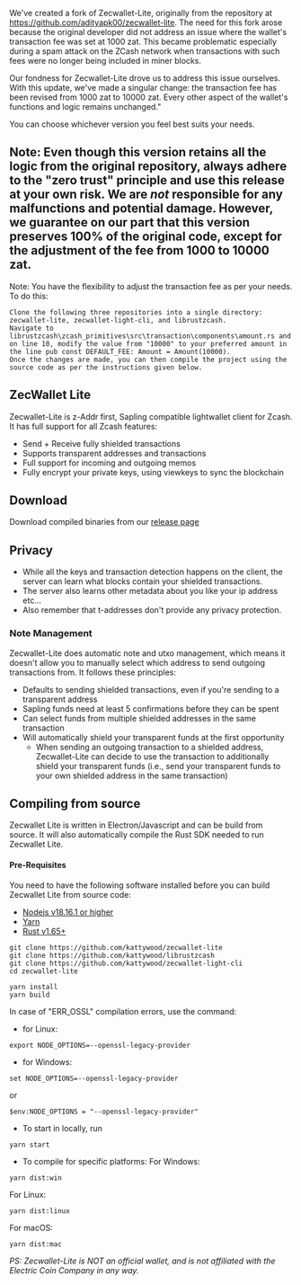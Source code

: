 We've created a fork of Zecwallet-Lite, originally from the repository at https://github.com/adityapk00/zecwallet-lite. The need for this fork arose because the original developer did not address an issue where the wallet's transaction fee was set at 1000 zat. This became problematic especially during a spam attack on the ZCash network when transactions with such fees were no longer being included in miner blocks.

Our fondness for Zecwallet-Lite drove us to address this issue ourselves. With this update, we've made a singular change: the transaction fee has been revised from 1000 zat to 10000 zat. Every other aspect of the wallet's functions and logic remains unchanged."

You can choose whichever version you feel best suits your needs.


## Note: Even though this version retains all the logic from the original repository, always adhere to the "zero trust" principle and use this release at your own risk. We are *not* responsible for any malfunctions and potential damage. However, we guarantee on our part that this version preserves 100% of the original code, except for the adjustment of the fee from 1000 to 10000 zat.

Note: You have the flexibility to adjust the transaction fee as per your needs. To do this:

    Clone the following three repositories into a single directory: zecwallet-lite, zecwallet-light-cli, and librustzcash.
    Navigate to librustzcash\zcash_primitives\src\transaction\components\amount.rs and on line 10, modify the value from "10000" to your preferred amount in the line pub const DEFAULT_FEE: Amount = Amount(10000).
    Once the changes are made, you can then compile the project using the source code as per the instructions given below.
	
## ZecWallet Lite
Zecwallet-Lite is z-Addr first, Sapling compatible lightwallet client for Zcash. It has full support for all Zcash features:
- Send + Receive fully shielded transactions
- Supports transparent addresses and transactions
- Full support for incoming and outgoing memos
- Fully encrypt your private keys, using viewkeys to sync the blockchain

## Download
Download compiled binaries from our [release page](https://github.com/kattywood/zecwallet-lite/releases/tag/v1.8.8_bump_fee)

## Privacy
* While all the keys and transaction detection happens on the client, the server can learn what blocks contain your shielded transactions.
* The server also learns other metadata about you like your ip address etc...
* Also remember that t-addresses don't provide any privacy protection.


### Note Management
Zecwallet-Lite does automatic note and utxo management, which means it doesn't allow you to manually select which address to send outgoing transactions from. It follows these principles:
* Defaults to sending shielded transactions, even if you're sending to a transparent address
* Sapling funds need at least 5 confirmations before they can be spent
* Can select funds from multiple shielded addresses in the same transaction
* Will automatically shield your transparent funds at the first opportunity
    * When sending an outgoing transaction to a shielded address, Zecwallet-Lite can decide to use the transaction to additionally shield your transparent funds (i.e., send your transparent funds to your own shielded address in the same transaction)

## Compiling from source
Zecwallet Lite is written in Electron/Javascript and can be build from source. It will also automatically compile the Rust SDK needed to run Zecwallet Lite.

#### Pre-Requisites
You need to have the following software installed before you can build Zecwallet Lite from source code:

* [Nodejs v18.16.1 or higher](https://nodejs.org)
* [Yarn](https://yarnpkg.com)
* [Rust v1.65+](https://www.rust-lang.org/tools/install)


```
git clone https://github.com/kattywood/zecwallet-lite
git clone https://github.com/kattywood/librustzcash
git clone https://github.com/kattywood/zecwallet-light-cli
cd zecwallet-lite

yarn install
yarn build
```
In case of "ERR_OSSL" compilation errors, use the command:
* for Linux:
```
export NODE_OPTIONS=--openssl-legacy-provider
```

* for Windows:
```
set NODE_OPTIONS=--openssl-legacy-provider
```
or
```
$env:NODE_OPTIONS = "--openssl-legacy-provider"
```

* To start in locally, run
```
yarn start
```

* To compile for specific platforms:
For Windows:
```
yarn dist:win
```
For Linux:
```
yarn dist:linux
```

For macOS:
```
yarn dist:mac
```

_PS: Zecwallet-Lite is NOT an official wallet, and is not affiliated with the Electric Coin Company in any way._
